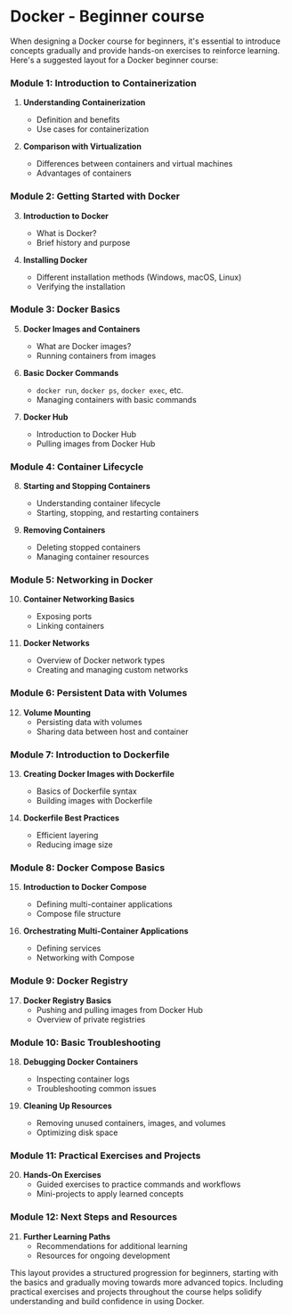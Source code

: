 # Docker - Beginner course

When designing a Docker course for beginners, it's essential to introduce concepts gradually and provide hands-on exercises to reinforce learning. Here's a suggested layout for a Docker beginner course:

### Module 1: Introduction to Containerization
1. **Understanding Containerization**
   - Definition and benefits
   - Use cases for containerization

2. **Comparison with Virtualization**
   - Differences between containers and virtual machines
   - Advantages of containers

### Module 2: Getting Started with Docker
3. **Introduction to Docker**
   - What is Docker?
   - Brief history and purpose

4. **Installing Docker**
   - Different installation methods (Windows, macOS, Linux)
   - Verifying the installation

### Module 3: Docker Basics
5. **Docker Images and Containers**
   - What are Docker images?
   - Running containers from images

6. **Basic Docker Commands**
   - `docker run`, `docker ps`, `docker exec`, etc.
   - Managing containers with basic commands

7. **Docker Hub**
   - Introduction to Docker Hub
   - Pulling images from Docker Hub

### Module 4: Container Lifecycle
8. **Starting and Stopping Containers**
   - Understanding container lifecycle
   - Starting, stopping, and restarting containers

9. **Removing Containers**
   - Deleting stopped containers
   - Managing container resources

### Module 5: Networking in Docker
10. **Container Networking Basics**
    - Exposing ports
    - Linking containers

11. **Docker Networks**
    - Overview of Docker network types
    - Creating and managing custom networks

### Module 6: Persistent Data with Volumes
12. **Volume Mounting**
    - Persisting data with volumes
    - Sharing data between host and container

### Module 7: Introduction to Dockerfile
13. **Creating Docker Images with Dockerfile**
    - Basics of Dockerfile syntax
    - Building images with Dockerfile

14. **Dockerfile Best Practices**
    - Efficient layering
    - Reducing image size

### Module 8: Docker Compose Basics
15. **Introduction to Docker Compose**
    - Defining multi-container applications
    - Compose file structure

16. **Orchestrating Multi-Container Applications**
    - Defining services
    - Networking with Compose

### Module 9: Docker Registry
17. **Docker Registry Basics**
    - Pushing and pulling images from Docker Hub
    - Overview of private registries

### Module 10: Basic Troubleshooting
18. **Debugging Docker Containers**
    - Inspecting container logs
    - Troubleshooting common issues

19. **Cleaning Up Resources**
    - Removing unused containers, images, and volumes
    - Optimizing disk space

### Module 11: Practical Exercises and Projects
20. **Hands-On Exercises**
    - Guided exercises to practice commands and workflows
    - Mini-projects to apply learned concepts

### Module 12: Next Steps and Resources
21. **Further Learning Paths**
    - Recommendations for additional learning
    - Resources for ongoing development

This layout provides a structured progression for beginners, starting with the basics and gradually moving towards more advanced topics. Including practical exercises and projects throughout the course helps solidify understanding and build confidence in using Docker.
